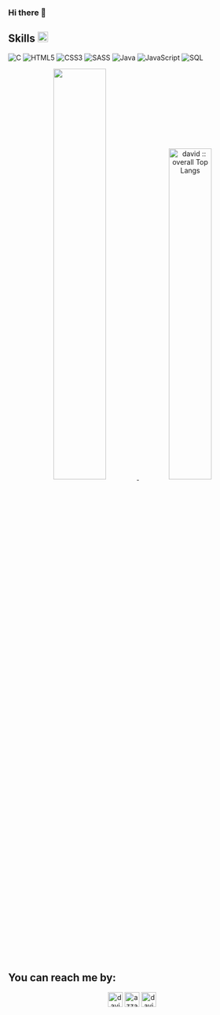 ### Hi there 👋

<h2> Skills <img src="https://media2.giphy.com/media/QssGEmpkyEOhBCb7e1/giphy.gif?cid=ecf05e47a0n3gi1bfqntqmob8g9aid1oyj2wr3ds3mg700bl&amp;rid=giphy.gif" width="21px"> </h2>
<p>
    <img src="https://img.shields.io/badge/-C-000000?style=flat&amp;logo=C" data-origin="https://img.shields.io/badge/-C-000000?style=flat&amp;logo=C" alt="C">
    <img src="https://img.shields.io/badge/-HTML5-000000?style=flat&amp;logo=HTML5" data-origin="https://img.shields.io/badge/-HTML5-000000?style=flat&amp;logo=HTML5" alt="HTML5">
    <img src="https://img.shields.io/badge/-CSS3-000000?style=flat&amp;logo=CSS3" data-origin="https://img.shields.io/badge/-CSS3-000000?style=flat&amp;logo=CSS3;logoColor=2857d4" alt="CSS3">
    <img src="https://img.shields.io/badge/-SASS-000000?style=flat&amp;logo=SASS" data-origin="https://img.shields.io/badge/-SASS-000000?style=flat&amp;logo=SASS" alt="SASS">
    <img src="https://img.shields.io/badge/-Java-000000?style=flat&amp;logo=Java&amp;logoColor=007396" data-origin="https://img.shields.io/badge/-Java-000000?style=flat&amp;logo=Java&amp;logoColor=007396" alt="Java">
    <img src="https://img.shields.io/badge/-JavaScript-000000?style=flat&amp;logo=javascript" data-origin="https://img.shields.io/badge/-JavaScript-000000?style=flat&amp;logo=javascript" alt="JavaScript">
    <img src="https://img.shields.io/badge/-SQL-000000?style=flat&amp;logo=MySQL" data-origin="https://img.shields.io/badge/-SQL-000000?style=flat&amp;logo=MySQL" alt="SQL">


<p align="center">
    <a href="https://github.com/gdavidev/">
    <img width="46.25%" src="https://github-readme-stats.vercel.app/api?username=gdavidev&amp;show_icons=true&amp;theme=tokyonight&amp;hide_border=true">
    <img width="41.5%" src="https://github-readme-stats.vercel.app/api/top-langs/?username=gdavidev&amp;langs_count=6&amp;theme=tokyonight&amp;layout=compact&amp;hide_border=true" alt="david :: overall Top Langs "></a>
</p>

<div>
    <h2>You can reach me by:</h2>
    <p align="center">
        <a href="https://www.linkedin.com/in/gdavidev/" target="blank"><img align="center" src="https://img.shields.io/badge/linkedin-%231DA1F2.svg?style=for-the-badge&amp;logo=linkedin&amp;logoColor=white" alt="david" height="30"></a>
        <a href="mailto:gdavid.wk2202@gmail.com" target="blank"><img align="center" src="https://img.shields.io/badge/gmail-EA4335.svg?style=for-the-badge&amp;logo=gmail&amp;logoColor=white" alt="azzar" height="30"></a>
        <a href="https://www.instagram.com/gabriel.david.david/" target="blank"><img align="center" src="https://img.shields.io/badge/instagram-%23E4405F.svg?style=for-the-badge&amp;logo=Instagram&amp;logoColor=white" alt="david" height="30"></a>
    </p>
</div>
